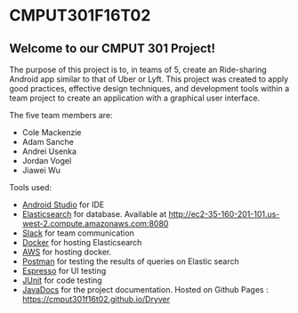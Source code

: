 # CMPUT301F16T02

## Welcome to our CMPUT 301 Project!

The purpose of this project is to, in teams of 5, create an Ride-sharing Android app similar to that of Uber or Lyft. This project was created to apply good practices, effective design techniques, and development tools within a team project to create an application with a graphical user interface.

The five team members are:
  - Cole Mackenzie
  - Adam Sanche
  - Andrei Usenka
  - Jordan Vogel
  - Jiawei Wu

Tools used:
  - [Android Studio](https://developer.android.com/studio/index.html) for IDE
  - [Elasticsearch](https://www.elastic.co) for database. Available at http://ec2-35-160-201-101.us-west-2.compute.amazonaws.com:8080
  - [Slack](https://slack.com) for team communication
  - [Docker](https://www.docker.com) for hosting Elasticsearch
  - [AWS](https://aws.amazon.com) for hosting docker.
  - [Postman](https://www.getpostman.com) for testing the results of queries on Elastic search
  - [Espresso](https://google.github.io/android-testing-support-library/docs/espresso/) for UI testing
  - [JUnit](http://junit.org/junit4/) for code testing
  - [JavaDocs](http://www.oracle.com/technetwork/articles/java/index-137868.html) for the project documentation. Hosted on Github Pages : https://cmput301f16t02.github.io/Dryver
